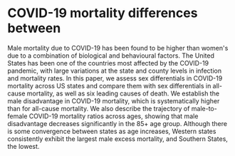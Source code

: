 # COVID-19 mortality differences between 

Male mortality due to COVID-19 has been found to be higher than women's due to a combination of biological and behavioural factors. The United States has been one of the countries most affected by the COVID-19 pandemic, with large variations at the state and county levels in infection and mortality rates. In this paper, we assess sex differentials in COVID-19 mortality across US states and compare them with sex differentials in all-cause mortality, as well as six leading causes of death. We establish the male disadvantage in COVID-19 mortality, which is systematically higher than for all-cause mortality. We also describe the trajectory of male-to-female COVID-19 mortality ratios across ages, showing that male disadvantage decreases significantly in the 85+ age group. Although there is some convergence between states as age increases, Western states consistently exhibit the largest male excess mortality, and Southern States, the lowest.
